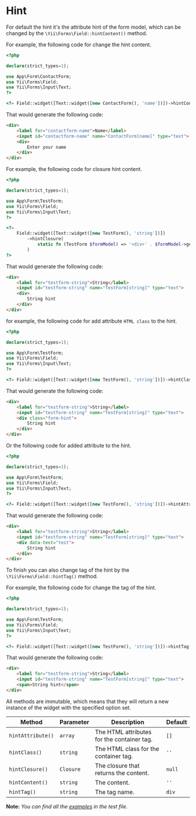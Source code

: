 # Hint

For default the hint it's the attribute hint of the form model, which can be changed by the `\Yii\Forms\Field::hintContent()` method.

For example, the following code for change the hint content.

```php
<?php

declare(strict_types=1);

use App\Form\ContactForm;
use Yii\Forms\Field;
use Yii\Forms\Input\Text;
?>

<?= Field::widget([Text::widget([new ContactForm(), 'name'])])->hintContent('Enter your name') ?>
```

That would generate the following code:

```html
<div>
    <label for="contactform-name">Name</label>
    <input id="contactform-name" name="ContactForm[name]" type="text">
    <div>
        Enter your name
    </div>
</div>
```

For example, the following code for closure hint content.

```php
<?php

declare(strict_types=1);

use App\Form\TestForm;
use Yii\Forms\Field;
use Yii\Forms\Input\Text;
?>

<?=            
    Field::widget([Text::widget([new TestForm(), 'string'])])
        ->hintClosure(
            static fn (TestForm $formModel) => '<div>' . $formModel->getHint('string') . '</div>'
        )
?>
```

That would generate the following code:

```html
<div>
    <label for="testform-string">String</label>
    <input id="testform-string" name="TestForm[string]" type="text">
    <div>
        String hint
    </div>
</div>
```

for example, the following code for add attribute `HTML class` to the hint.

```php
<?php

declare(strict_types=1);

use App\Form\TestForm;
use Yii\Forms\Field;
use Yii\Forms\Input\Text;
?>

<?= Field::widget([Text::widget([new TestForm(), 'string'])])->hintClass('form-hint') ?>
```

That would generate the following code:

```html
<div>
    <label for="testform-string">String</label>
    <input id="testform-string" name="TestForm[string]" type="text">
    <div class="form-hint">
        String hint
    </div>
</div>
```

Or the following code for added attribute to the hint.

```php
<?php

declare(strict_types=1);

use App\Form\TestForm;
use Yii\Forms\Field;
use Yii\Forms\Input\Text;
?>

<?= Field::widget([Text::widget([new TestForm(), 'string'])])->hintAttributes(['data-test' => 'test']) ?>
```

That would generate the following code:

```html
<div>
    <label for="testform-string">String</label>
    <input id="testform-string" name="TestForm[string]" type="text">
    <div data-test="test">
        String hint
    </div>
</div>
```

To finish you can also change tag of the hint by the `\Yii\Forms\Field::hintTag()` method.

For example, the following code for change the tag of the hint.

```php
<?php

declare(strict_types=1);

use App\Form\TestForm;
use Yii\Forms\Field;
use Yii\Forms\Input\Text;
?>

<?= Field::widget([Text::widget([new TestForm(), 'string'])])->hintTag('span') ?>
```

That would generate the following code:

```html
<div>
    <label for="testform-string">String</label>
    <input id="testform-string" name="TestForm[string]" type="text">
    <span>String hint</span>
</div>
```

All methods are immutable, which means that they will return a new instance of the widget with the specified option set.

| Method              | Parameter     | Description                                  | Default    |
|---------------------|---------------|----------------------------------------------|------------|
| `hintAttribute()`   | `array`       | The HTML attributes for the container tag.   | `[]`       |
| `hintClass()`       | `string`      | The HTML class for the container tag.        | `''`       |
| `hintClosure()`     | `Closure`     | The closure that returns the content.        | `null`     |
| `hintContent()`     | `string`      | The content.                                 | `''`       |	
| `hintTag()`         | `string`      | The tag name.                                | `div`      |

**Note:** *You can find all the [examples](/tests/doc/HintTest.php) in the test file.*
